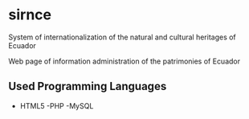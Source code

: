 # sirnce
System of internationalization of the natural and cultural heritages of Ecuador

Web page of information administration of the patrimonies of Ecuador

## Used Programming Languages
- HTML5
-PHP
-MySQL
